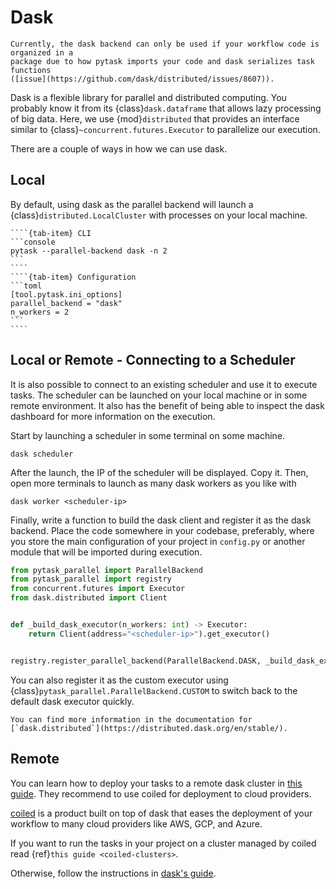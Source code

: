 # Dask

```{caution}
Currently, the dask backend can only be used if your workflow code is organized in a
package due to how pytask imports your code and dask serializes task functions
([issue](https://github.com/dask/distributed/issues/8607)).
```

Dask is a flexible library for parallel and distributed computing. You probably know it
from its {class}`dask.dataframe` that allows lazy processing of big data. Here, we use
{mod}`distributed` that provides an interface similar to
{class}`~concurrent.futures.Executor` to parallelize our execution.

There are a couple of ways in how we can use dask.

## Local

By default, using dask as the parallel backend will launch a
{class}`distributed.LocalCluster` with processes on your local machine.

`````{tab-set}
````{tab-item} CLI
```console
pytask --parallel-backend dask -n 2
```
````
````{tab-item} Configuration
```toml
[tool.pytask.ini_options]
parallel_backend = "dask"
n_workers = 2
```
````
`````

## Local or Remote - Connecting to a Scheduler

It is also possible to connect to an existing scheduler and use it to execute tasks. The
scheduler can be launched on your local machine or in some remote environment. It also
has the benefit of being able to inspect the dask dashboard for more information on the
execution.

Start by launching a scheduler in some terminal on some machine.

```console
dask scheduler
```

After the launch, the IP of the scheduler will be displayed. Copy it. Then, open more
terminals to launch as many dask workers as you like with

```console
dask worker <scheduler-ip>
```

Finally, write a function to build the dask client and register it as the dask backend.
Place the code somewhere in your codebase, preferably, where you store the main
configuration of your project in `config.py` or another module that will be imported
during execution.

```python
from pytask_parallel import ParallelBackend
from pytask_parallel import registry
from concurrent.futures import Executor
from dask.distributed import Client


def _build_dask_executor(n_workers: int) -> Executor:
    return Client(address="<scheduler-ip>").get_executor()


registry.register_parallel_backend(ParallelBackend.DASK, _build_dask_executor)
```

You can also register it as the custom executor using
{class}`pytask_parallel.ParallelBackend.CUSTOM` to switch back to the default dask
executor quickly.

```{seealso}
You can find more information in the documentation for
[`dask.distributed`](https://distributed.dask.org/en/stable/).
```

## Remote

You can learn how to deploy your tasks to a remote dask cluster in [this
guide](https://docs.dask.org/en/stable/deploying.html). They recommend to use coiled for
deployment to cloud providers.

[coiled](https://www.coiled.io/) is a product built on top of dask that eases the
deployment of your workflow to many cloud providers like AWS, GCP, and Azure.

If you want to run the tasks in your project on a cluster managed by coiled read
{ref}`this guide <coiled-clusters>`.

Otherwise, follow the instructions in [dask's
guide](https://docs.dask.org/en/stable/deploying.html).
